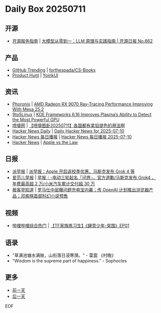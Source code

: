 # Daily Box 20250711

## 开源
- [开源服务指南](https://osguider.com/blog/) | [大模型从零到一：LLM 原理与实践指南 | 开源日报 No.662](https://osguider.com/blog/post/daily/daily-662/)

## 产品
- [GitHub Trending](https://github.com/trending?since=daily) | [forthespada/CS-Books](https://github.com/forthespada/CS-Books)
- [Product Hunt](https://www.producthunt.com) | [YoinkUI](https://www.producthunt.com/products/yoinkui)

## 资讯
- [Phoronix](https://www.phoronix.com/) | [AMD Radeon RX 9070 Ray-Tracing Performance Improving With Mesa 25.2](https://www.phoronix.com/review/mesa-252-radv-rt-rdna4)
- [9to5Linux](https://9to5linux.com/) | [KDE Frameworks 6.16 Improves Plasma&#8217;s Ability to Detect the Most Powerful GPU](https://9to5linux.com/kde-frameworks-6-16-improves-plasmas-ability-to-detect-the-most-powerful-gpu)
- [喷嚏网](http://www.dapenti.com/blog/blog.asp?subjectid=70&name=xilei) | [【喷嚏图卦20250711】各国都有拿铅提色的用法啊](http://www.dapenti.com/blog/more.asp?name=xilei&id=187037)
- [Hacker News Daily](https://www.daemonology.net/hn-daily/) | [Daily Hacker News for 2025-07-10](https://www.daemonology.net/hn-daily/2025-07-10.html)
- [Hacker News 每日播报](https://hacker-news.agi.li/) | [Hacker News 每日播报 2025-07-10](https://hacker-news.agi.li/post/2025-07-10)
- [Hacker News](https://news.ycombinator.com/front) | [Apple vs the Law](https://news.ycombinator.com/item?id=44529061)

## 日报
- [派早报](https://sspai.com/tag/%E6%B4%BE%E6%97%A9%E6%8A%A5) | [派早报：Apple 开启返校季优惠、马斯克发布 Grok 4 等](https://sspai.com/post/100949)
- [爱范儿早报](https://www.ifanr.com/category/ifanrnews) | [早报｜-电动三轮起名「问界」，官方道歉/马斯克发布 Grok4 ，年费最高超 2 万/小米汽车累计交付超 30 万](https://www.ifanr.com/1630476)
- [极客早知道](https://www.geekpark.net/column/74) | [罗马仕中层曝问题充电宝内幕；传 OpenAI 计划推出浏览器产品；邓紫棋首部科幻小说预售](https://www.geekpark.net/news/351405)

## 视频
- [哔哩哔哩综合热门](https://www.bilibili.com/v/popular/all/) | [【TF家族练习生】《肆意少年-突围》EP01](https://b23.tv/BV1xbugz2ERF)

## 语录
- "草满池塘水满陂，山衔落日浸寒漪。" - 雷震 《村晚》
- "Wisdom is the supreme part of happiness." - Sophocles

## 更多
- [前一天](daily-box-20250710.md)
- [后一天](daily-box-20250712.md)

EOF